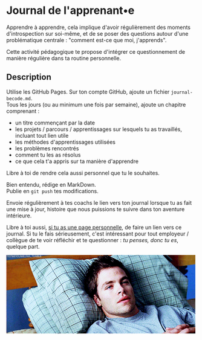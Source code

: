 # Journal de l'apprenant•e

Apprendre à apprendre, cela implique d'avoir régulièrement des moments d'introspection sur soi-même, et de se poser des questions autour d'une problématique centrale : "comment est-ce que moi, j'apprends".

Cette activité pédagogique te propose d'intégrer ce questionnement de manière régulière dans ta routine personnelle.

## Description

Utilise les GitHub Pages.
Sur ton compte GitHub, ajoute un fichier `journal-becode.md`.  
Tous les jours (ou au minimum une fois par semaine), ajoute un chapitre comprenant :

- un titre commençant par la date
- les projets / parcours / apprentissages sur lesquels tu as travaillés, incluant tout lien utile
- les méthodes d'apprentissages utilisées
- les problèmes rencontrés
- comment tu les as résolus
- ce que cela t'a appris sur ta manière d'apprendre

Libre à toi de rendre cela aussi personnel que tu le souhaites.


Bien entendu, rédige en MarkDown.  
Publie en `git push` tes modifications.

Envoie régulièrement à tes coachs le lien vers ton journal lorsque tu as fait une mise à jour, histoire que nous puissions te suivre dans ton aventure intérieure.

Libre à toi aussi, [si tu as une page personnelle](https://github.com/becodeorg/lovelace-2/blob/master/Parcours/01-La-prairie/exercice-markdown-individuel.md), de faire un lien vers ce journal. Si tu le fais sérieusement, c'est intéressant pour tout employeur / collègue de te voir réfléchir et te questionner : *tu penses, donc tu es*, quelque part.

![](./thinking.gif)
